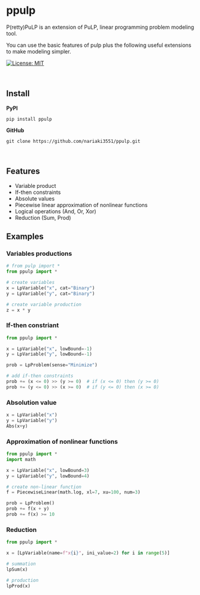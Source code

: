 # ppulp

P(retty)PuLP is an extension of PuLP, linear programming problem modeling tool.

You can use the basic features of pulp plus the following useful extensions to make modeling simpler.

[![License: MIT](https://img.shields.io/badge/License-MIT-blue.svg)](https://opensource.org/licenses/MIT)

<br>

## Install

**PyPI**

```
pip install ppulp
```

**GitHub**

```
git clone https://github.com/nariaki3551/ppulp.git
```

<br>

## Features

- Variable product
- If-then constraints
- Absolute values
- Piecewise linear approximation of nonlinear functions
- Logical operations (And, Or, Xor)
- Reduction (Sum, Prod)


## Examples

### Variables productions

```python
# from pulp import *
from ppulp import *

# create variables
x = LpVariable("x", cat="Binary")
y = LpVariable("y", cat="Binary")

# create variable production
z = x * y
```

### If-then constriant

```python
from ppulp import *

x = LpVariable("x", lowBound=-1)
y = LpVariable("y", lowBound=-1)

prob = LpProblem(sense="Minimize")

# add if-then constraints
prob += (x <= 0) >> (y >= 0)  # if (x <= 0) then (y >= 0)
prob += (y <= 0) >> (x >= 0)  # if (y <= 0) then (x >= 0)
```

### Absolution value

```python
x = LpVariable("x")
y = LpVariable("y")
Abs(x+y)
```

### Approximation of nonlinear functions

```python
from ppulp import *
import math

x = LpVariable("x", lowBound=3)
y = LpVariable("y", lowBound=4)

# create non-linear function
f = PiecewiseLinear(math.log, xl=7, xu=100, num=3)

prob = LpProblem()
prob += f(x + y)
prob += f(x) >= 10
```


### Reduction

```python
from ppulp import *

x = [LpVariable(name=f"x{i}", ini_value=2) for i in range(5)]

# summation
lpSum(x)

# production
lpProd(x)
```
